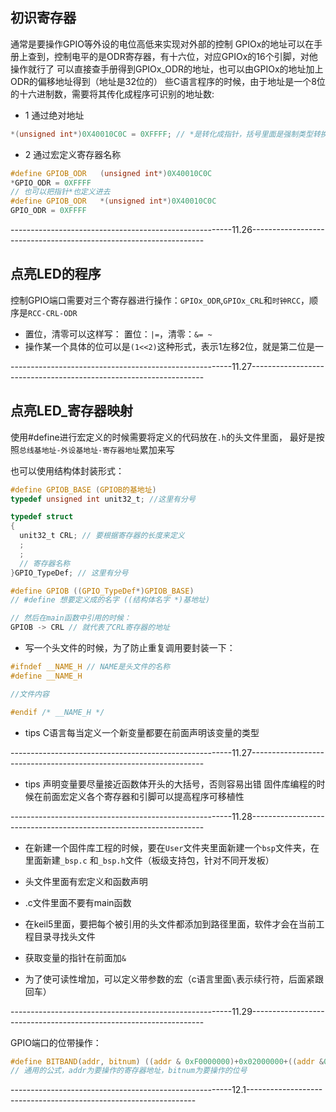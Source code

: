 ## 初识寄存器

通常是要操作GPIO等外设的电位高低来实现对外部的控制
GPIOx的地址可以在手册上查到，控制电平的是ODR寄存器，有十六位，对应GPIOx的16个引脚，对他操作就行了
可以直接查手册得到GPIOx_ODR的地址，也可以由GPIOx的地址加上ODR的偏移地址得到（地址是32位的）
些C语言程序的时候，由于地址是一个8位的十六进制数，需要将其传化成程序可识别的地址数:

- 1 通过绝对地址
```c
*(unsigned int*)0X40010C0C = 0XFFFF; // *是转化成指针，括号里面是强制类型转换
```
- 2 通过宏定义寄存器名称
```c
#define GPIOB_ODR   (unsigned int*)0X40010C0C
*GPIO_ODR = 0XFFFF
// 也可以把指针*也定义进去
#define GPIOB_ODR   *(unsigned int*)0X40010C0C
GPIO_ODR = 0XFFFF
```
-------------------------------------------------------11.26------------------------------------------------------------------

## 点亮LED的程序

控制GPIO端口需要对三个寄存器进行操作：`GPIOx_ODR`,`GPIOx_CRL`和`时钟RCC`，顺序是`RCC-CRL-ODR`
- 置位，清零可以这样写：
置位：`|=`，清零：`&= ~`
- 操作某一个具体的位可以是`(1<<2)`这种形式，表示1左移2位，就是第二位是一

-------------------------------------------------------11.27------------------------------------------------------------------

## 点亮LED_寄存器映射

使用#define进行宏定义的时候需要将定义的代码放在`.h`的头文件里面，
最好是按照`总线基地址-外设基地址-寄存器地址`累加来写

也可以使用结构体封装形式：
```c
#define GPIOB_BASE (GPIOB的基地址)
typedef unsigned int unit32_t; //这里有分号

typedef struct
{
  unit32_t CRL; // 要根据寄存器的长度来定义
  ;
  ;
  // 寄存器名称
}GPIO_TypeDef; // 这里有分号

#define GPIOB ((GPIO_TypeDef*)GPIOB_BASE)
// #define 想要定义成的名字 ((结构体名字 *)基地址)

// 然后在main函数中引用的时候：
GPIOB -> CRL // 就代表了CRL寄存器的地址
```

- 写一个头文件的时候，为了防止重复调用要封装一下：
```c
#ifndef __NAME_H // NAME是头文件的名称
#define __NAME_H

//文件内容

#endif /* __NAME_H */
```

- tips C语言每当定义一个新变量都要在前面声明该变量的类型

-------------------------------------------------------11.27------------------------------------------------------------------

- tips
声明变量要尽量接近函数体开头的大括号，否则容易出错
固件库编程的时候在前面宏定义各个寄存器和引脚可以提高程序可移植性

-------------------------------------------------------11.28------------------------------------------------------------------

- 在新建一个固件库工程的时候，要在`User`文件夹里面新建一个`bsp`文件夹，在里面新建`_bsp.c` 和`_bsp.h`文件（板级支持包，针对不同开发板）
 - 头文件里面有宏定义和函数声明
 - .c文件里面不要有main函数
- 在keil5里面，要把每个被引用的头文件都添加到路径里面，软件才会在当前工程目录寻找头文件
- 获取变量的指针在前面加`&`

- 为了使可读性增加，可以定义带参数的宏（c语言里面`\`表示续行符，后面紧跟回车）

-------------------------------------------------------11.29------------------------------------------------------------------

GPIO端口的位带操作：
```c
#define BITBAND(addr, bitnum) ((addr & 0xF0000000)+0x02000000+((addr &0x00FFFFFF)<<5)+(bitnum<<2))
// 通用的公式，addr为要操作的寄存器地址，bitnum为要操作的位号

```

-------------------------------------------------------12.1-----------------------------------------------------------------
